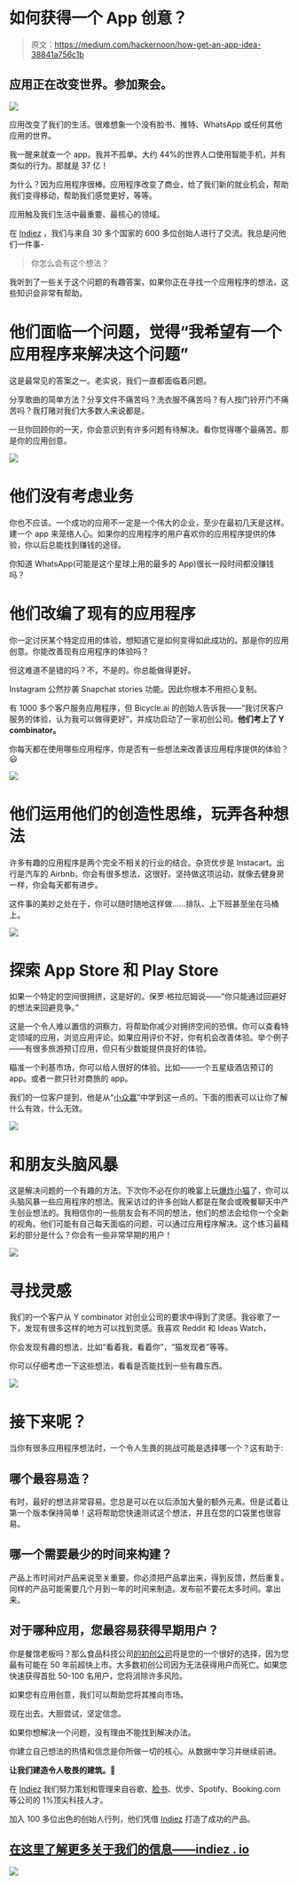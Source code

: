 # 如何获得一个 App 创意？

> 原文：<https://medium.com/hackernoon/how-get-an-app-idea-38841a756c1b>

## 应用正在改变世界。参加聚会。

![](img/0dd9bd39b2210023dc07ec121724be87.png)

应用改变了我们的生活。很难想象一个没有脸书、推特、WhatsApp 或任何其他应用的世界。

我一醒来就查一个 app。我并不孤单。大约 44%的世界人口使用智能手机，并有类似的行为。那就是 37 亿！

为什么？因为应用程序很棒。应用程序改变了商业，给了我们新的就业机会，帮助我们变得移动，帮助我们感觉更好，等等。

应用触及我们生活中最重要、最核心的领域。

在 [Indiez](http://indiez.io/?utm_source=Blog&utm_medium=Medium_Top_Link&utm_campaign=how_to_get_app_idea) ，我们与来自 30 多个国家的 600 多位创始人进行了交流。我总是问他们一件事-

> 你怎么会有这个想法？

我听到了一些关于这个问题的有趣答案，如果你正在寻找一个应用程序的想法，这些知识会非常有帮助。

# **他们面临一个问题，觉得“我希望有一个应用程序来解决这个问题”**

这是最常见的答案之一。老实说，我们一直都面临着问题。

分享歌曲的简单方法？分享文件不痛苦吗？洗衣服不痛苦吗？有人按门铃开门不痛苦吗？我打赌对我们大多数人来说都是。

一旦你回顾你的一天，你会意识到有许多问题有待解决。看你觉得哪个最痛苦。那是你的应用创意。

![](img/f937ab5809c193edd210ee1a938adab4.png)

# **他们没有考虑业务**

你也不应该。一个成功的应用不一定是一个伟大的企业，至少在最初几天是这样。建一个 app 来笼络人心。如果你的应用程序的用户喜欢你的应用程序提供的体验，你以后总能找到赚钱的途径。

你知道 WhatsApp(可能是这个星球上用的最多的 App)很长一段时间都没赚钱吗？

# **他们改编了现有的应用程序**

你一定讨厌某个特定应用的体验，想知道它是如何变得如此成功的。那是你的应用创意。你能改善现有应用程序的体验吗？

但这难道不是错的吗？不，不是的。你总能做得更好。

Instagram 公然抄袭 Snapchat stories 功能。因此你根本不用担心复制。

有 1000 多个客户服务应用程序，但 Bicycle.ai 的创始人告诉我——“我讨厌客户服务的体验，认为我可以做得更好”，并成功启动了一家初创公司。**他们考上了 Y combinator。**

你每天都在使用哪些应用程序，你是否有一些想法来改善该应用程序提供的体验？😃

![](img/721dcd3e2b7a9370fe39f10ae0121f57.png)

# **他们运用他们的创造性思维，玩弄各种想法**

许多有趣的应用程序是两个完全不相关的行业的结合。杂货优步是 Instacart。出行是汽车的 Airbnb。你会有很多想法，这很好。坚持做这项运动，就像去健身房一样，你会每天都有进步。

这件事的美妙之处在于，你可以随时随地这样做……排队、上下班甚至坐在马桶上。

![](img/19b4ab0670c05b713c670844beb6c273.png)

# **探索 App Store 和 Play Store**

如果一个特定的空间很拥挤，这是好的。保罗·格拉厄姆说——“你只能通过回避好的想法来回避竞争。”

这是一个令人难以置信的洞察力，将帮助你减少对拥挤空间的恐惧。你可以查看特定领域的应用，浏览应用评论。如果应用评价不好，你有机会改善体验。举个例子——有很多旅游预订应用，但只有少数能提供良好的体验。

瞄准一个利基市场，你可以给人很好的体验。比如——一个五星级酒店预订的 app。或者一款只针对商旅的 app。

我们的一位客户提到，他是从“[小众赢](https://500hats.com/niche-to-win-baby-934eba97f28c)”中学到这一点的。下面的图表可以让你了解什么有效，什么无效。

![](img/930a0c051293621a2cf9822301928ea3.png)

# **和朋友头脑风暴**

这是解决问题的一个有趣的方法。下次你不必在你的晚宴上玩[爆炸小猫](https://explodingkittens.com/)了，你可以头脑风暴一些应用程序的想法。我采访过的许多创始人都是在聚会或晚餐聊天中产生创业想法的。我相信你的一些朋友会有不同的想法，他们的想法会给你一个全新的视角。他们可能有自己每天面临的问题，可以通过应用程序解决。这个练习最精彩的部分是什么？你会有一些非常早期的用户！

![](img/2748fccf7840bb4bbc558cbf78b06505.png)

# **寻找灵感**

我们的一个客户从 Y combinator 对创业公司的要求中得到了灵感。我谷歌了一下，发现有很多这样的地方可以找到灵感。我喜欢 Reddit 和 Ideas Watch，

你会发现有趣的想法，比如“看着我，看着你”，“猫发现者”等等。

你可以仔细考虑一下这些想法，看看是否能找到一些有趣东西。

![](img/52ce395a8a1165fb62a33cc413778c2d.png)

# **接下来呢？**

当你有很多应用程序想法时，一个令人生畏的挑战可能是选择哪一个？这有助于:

## **哪个最容易造？**

有时，最好的想法非常容易。您总是可以在以后添加大量的额外元素。但是试着让第一个版本保持简单！这将帮助您快速测试这个想法，并且在您的口袋里也很容易。

## 哪一个需要最少的时间来构建？

产品上市时间对产品来说至关重要。你必须把产品拿出来，得到反馈，然后重复。同样的产品可能需要几个月到一年的时间来制造。发布前不要花太多时间。拿出来。

## 对于哪种应用，您最容易获得早期用户？

你是餐馆老板吗？那么食品科技公司[的初创公司](https://hackernoon.com/tagged/startup)将是您的一个很好的选择，因为您最有可能在 50 年前超快上市。大多数初创公司因为无法获得用户而死亡。如果您快速获得首批 50-100 名用户，您将消除许多风险。

如果您有应用创意，我们可以帮助您将其推向市场。

现在出去。大胆尝试，坚定信念。

如果你想解决一个问题，没有理由不能找到解决办法。

你建立自己想法的热情和信念是你所做一切的核心。从数据中学习并继续前进。

**让我们建造令人敬畏的建筑。🙌**

在 [Indiez](http://www.indiez.io?utm_source=Blog&utm_medium=medium_bottom_inline_link&utm_campaign=8%20steps%20to%20become%20a%20successful%20non-tech%C2%A0founder.&utm_content=non_tech) 我们努力策划和管理来自谷歌、[脸书](https://hackernoon.com/tagged/facebook)、优步、Spotify、Booking.com 等公司的 1%顶尖科技人才。

加入 100 多位出色的创始人行列，他们凭借 [Indiez](http://www.indiez.io?utm_source=Blog&utm_medium=medium_bottom_inline_link&utm_campaign=8%20steps%20to%20become%20a%20successful%20non-tech%C2%A0founder.&utm_content=non_tech) 打造了成功的产品。

## [在这里了解更多关于我们的信息——indiez . io](http://www.indiez.io?utm_source=Blog&utm_medium=medium_bottom_inline_link&utm_campaign=8%20steps%20to%20become%20a%20successful%20non-tech%C2%A0founder.&utm_content=non_tech)

[![](img/ac6892f7ce94d01892dfa1816c89c1a6.png)](http://indiez.io/?utm_source=Blog&utm_medium=Medium_Bottom_Banner_Link&utm_campaign=how_to_get_app_idea)